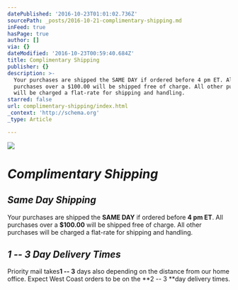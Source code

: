 ```yaml
---
datePublished: '2016-10-23T01:01:02.736Z'
sourcePath: _posts/2016-10-21-complimentary-shipping.md
inFeed: true
hasPage: true
author: []
via: {}
dateModified: '2016-10-23T00:59:40.684Z'
title: Complimentary Shipping
publisher: {}
description: >-
  Your purchases are shipped the SAME DAY if ordered before 4 pm ET. All
  purchases over a $100.00 will be shipped free of charge. All other purchases
  will be charged a flat-rate for shipping and handling.
starred: false
url: complimentary-shipping/index.html
_context: 'http://schema.org'
_type: Article

---
```

![](https://the-grid-user-content.s3-us-west-2.amazonaws.com/b008ae16-b479-46aa-a0a7-051f27b84fdd.gif)

# _**Complimentary Shipping**_

## _Same Day Shipping_

Your purchases are shipped the **SAME DAY** if ordered before **4 pm ET**. All purchases over a **$100.00** will be shipped free of charge. All other purchases will be charged a flat-rate for shipping and handling.

## _1 -- 3 Day Delivery Times_

Priority mail takes**1 -- 3** days also depending on the distance from our home office. Expect West Coast orders to be on the **2 -- 3 **day delivery times.